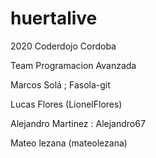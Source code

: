 # huertalive

2020 Coderdojo Cordoba

Team Programacion Avanzada

Marcos Solá ; Fasola-git

Lucas Flores  (LionelFlores)

Alejandro Martinez : Alejandro67

Mateo lezana (mateolezana)